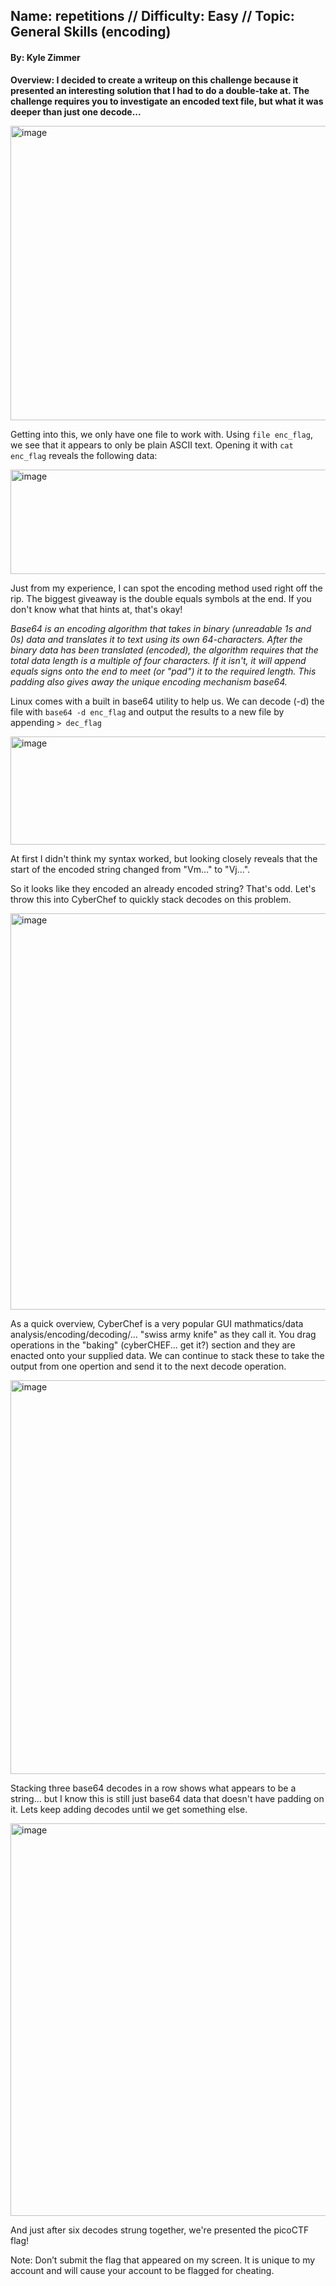 ## Name: repetitions // Difficulty: Easy // Topic: General Skills (encoding)   
   
#### By: Kyle Zimmer  
   
**Overview: I decided to create a writeup on this challenge because it presented an interesting solution that I had to do a double-take at. The challenge requires you to investigate an encoded text file, but what it was deeper than just one decode...**     

<img width="860" height="471" alt="image" src="https://github.com/user-attachments/assets/5dcfbcda-064a-46ad-be5e-d917ea43a99d" />  

Getting into this, we only have one file to work with. Using `file enc_flag`, we see that it appears to only be plain ASCII text. Opening it with `cat enc_flag` reveals the following data:  

<img width="629" height="167" alt="image" src="https://github.com/user-attachments/assets/2c35c3ae-8a23-48b8-be7e-4819a39cc138" />  

Just from my experience, I can spot the encoding method used right off the rip. The biggest giveaway is the double equals symbols at the end. If you don't know what that hints at, that's okay!   

*Base64 is an encoding algorithm that takes in binary (unreadable 1s and 0s) data and translates it to text using its own 64-characters. After the binary data has been translated (encoded), the algorithm requires that the total data length is a multiple of four characters. If it isn't, it will append equals signs onto the end to meet (or "pad") it to the required length. This padding also gives away the unique encoding mechanism base64.*    
   
Linux comes with a built in base64 utility to help us. We can decode (-d) the file with `base64 -d enc_flag` and output the results to a new file by appending `> dec_flag`  
   
<img width="640" height="173" alt="image" src="https://github.com/user-attachments/assets/64a4ea2c-ad13-4d19-af46-332942b89b07" />   
     
At first I didn't think my syntax worked, but looking closely reveals that the start of the encoded string changed from "Vm..." to "Vj...".    
    
So it looks like they encoded an already encoded string? That's odd. Let's throw this into CyberChef to quickly stack decodes on this problem.    
   
<img width="1660" height="634" alt="image" src="https://github.com/user-attachments/assets/1e8cc3ea-cc71-422d-b1fe-83f26ae8f464" />   

As a quick overview, CyberChef is a very popular GUI mathmatics/data analysis/encoding/decoding/... "swiss army knife" as they call it. You drag operations in the "baking" (cyberCHEF... get it?) section and they are enacted onto your supplied data. We can continue to stack these to take the output from one opertion and send it to the next decode operation.   
   
<img width="1395" height="630" alt="image" src="https://github.com/user-attachments/assets/bff2ec0f-4950-4976-8f47-b8172ba9d997" />   

Stacking three base64 decodes in a row shows what appears to be a string... but I know this is still just base64 data that doesn't have padding on it. Lets keep adding decodes until we get something else.   
   
<img width="1274" height="628" alt="image" src="https://github.com/user-attachments/assets/bebdfeb3-39a3-4752-8283-d7180716f8ac" />    

And just after six decodes strung together, we're presented the picoCTF flag!   

Note: Don’t submit the flag that appeared on my screen. It is unique to my account and will cause your account to be flagged for cheating.
